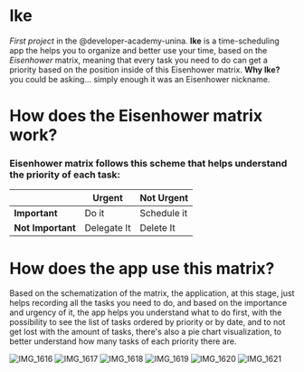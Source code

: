 
# Ike
*First project* in the @developer-academy-unina.
**Ike** is a time-scheduling app the helps you to organize and better use your time, based on the *Eisenhower* matrix, meaning that every task you need to do can get a priority based on the position inside of this Eisenhower matrix.
**Why Ike?** you could be asking... simply enough it was an Eisenhower nickname.

# How does the Eisenhower matrix work?
### Eisenhower matrix follows this scheme that helps understand the priority of each task:

|| Urgent | Not Urgent |
|---| --- | ----------- |
|**Important**| Do it | Schedule it |
|**Not Important**| Delegate It | Delete It |

# How does the app use this matrix?
Based on the schematization of the matrix, the application, at this stage, just helps recording all the tasks you need to do, and based on the importance and urgency of it, the app helps you understand what to do first, with the possibility to see the list of tasks ordered by priority or by date, and to not get lost with the amount of tasks, there's also a pie chart visualization, to better understand how many tasks of each priority there are.


![IMG_1616](https://github.com/g-celentano/Ike/assets/111139129/ff0b6489-2aa1-459e-8dd6-b11ab224e8d7)
![IMG_1617](https://github.com/g-celentano/Ike/assets/111139129/1014cebb-e3ed-45d0-a60d-cafcf6689018)
![IMG_1618](https://github.com/g-celentano/Ike/assets/111139129/71ecce9b-1e38-48cf-8b9d-edeaff221a0c)
![IMG_1619](https://github.com/g-celentano/Ike/assets/111139129/aa44c62b-2ad2-458d-bc9f-f2b8aa37a778)
![IMG_1620](https://github.com/g-celentano/Ike/assets/111139129/ab5b0a55-da21-478d-9dfc-6d1ebf2c5c36)
![IMG_1621](https://github.com/g-celentano/Ike/assets/111139129/10de6709-2442-47d0-8189-7c58359b9d9d)
